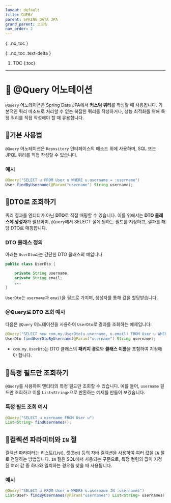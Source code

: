 ```yaml
---
layout: default
title: QUERY
parent: SPRING DATA JPA
grand_parent: 스프링
nav_order: 2
---
```


{: .no_toc }
 
{: .no_toc .text-delta }

1. TOC
{:toc}

---

# 🌿 @Query 어노테이션

`@Query` 어노테이션은 Spring Data JPA에서 **커스텀 쿼리**를 작성할 때 사용됩니다. 기본적인 쿼리 메소드로 처리할 수 없는 복잡한 쿼리를 작성하거나, 성능 최적화를 위해 특정 쿼리를 직접 작성해야 할 때 유용합니다.

## 🍕기본 사용법

`@Query` 어노테이션은 `Repository` 인터페이스의 메소드 위에 사용하며, SQL 또는 JPQL 쿼리를 직접 작성할 수 있습니다.

### 예시

```java
@Query("SELECT u FROM User u WHERE u.username = :username")
User findByUsername(@Param("username") String username);
```

## 🍔DTO로 조회하기

쿼리 결과를 엔티티가 아닌 **DTO**로 직접 매핑할 수 있습니다. 이를 위해서는 **DTO 클래스에 생성자**가 필요하며, `@Query`에서 SELECT 절에 원하는 필드를 지정하고, 결과를 해당 DTO로 매핑합니다.

### DTO 클래스 정의

아래는 `UserDto`라는 간단한 DTO 클래스의 예입니다.

```java
public class UserDto {

    private String username;
    private String email;
    ...
}
```

`UserDto`는 `username`과 `email`을 필드로 가지며, 생성자를 통해 값을 할당받습니다.

### @Query로 DTO 조회 예시

다음은 `@Query` 어노테이션을 사용하여 `UserDto`로 결과를 조회하는 예제입니다:

```java
@Query("SELECT new com.my.UserDto(u.username, u.email) FROM User u WHERE u.username = :username")
UserDto findUserDtoByUsername(@Param("username") String username);
```

- `com.my.UserDto`는 DTO 클래스의 **패키지 경로**와 **클래스 이름**을 포함하여 지정해야 합니다.

## 🥓특정 필드만 조회하기

`@Query`를 사용하여 엔티티의 특정 필드만 조회할 수 있습니다. 예를 들어, `username` 필드만 조회하고 이를 `List<String>`으로 반환하는 예제를 만들어 보겠습니다.

### 특정 필드 조회 예시

```java
@Query("SELECT u.username FROM User u")
List<String> findUsernames();
```

## 🍰컬렉션 파라미터와 `IN` 절

컬렉션 파라미터는 리스트(List), 셋(Set) 등의 자바 컬렉션을 사용하여 여러 값을 `IN` 절로 전달하는 방법입니다. `IN` 절은 SQL에서 사용되는 구문으로, 특정 컬럼의 값이 지정된 여러 값 중 하나와 일치하는 경우를 찾을 때 사용됩니다.

### 예시

```java
@Query("SELECT u FROM User u WHERE u.username IN :usernames")
List<User> findByUsernames(@Param("usernames") List<String> usernames);
```